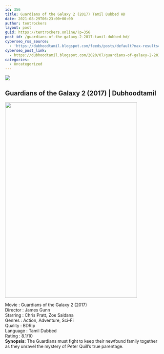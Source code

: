 ```yaml
---
id: 356
title: Guardians of the Galaxy 2 (2017) Tamil Dubbed HD
date: 2021-08-29T06:23:00+00:00
author: tentrockers
layout: post
guid: https://tentrockers.online/?p=356
post id: /guardians-of-the-galaxy-2-2017-tamil-dubbed-hd/
cyberseo_rss_source:
  - 'https://dubhoodtamil.blogspot.com/feeds/posts/default?max-results=150&start-index=151'
cyberseo_post_link:
  - https://dubhoodtamil.blogspot.com/2020/07/guardians-of-galaxy-2-2017-tamil.html
categories:
  - Uncategorized
---
```

<div class="media_block">
  <img src="https://1.bp.blogspot.com/-ZnpYdWlSAvQ/XwV4shM7P1I/AAAAAAAAA7M/T1IxhrosfsAaQUc1H9-oTZigpepPwKdQwCLcBGAsYHQ/s72-c/images%2B%25289%2529.jpeg" class="media_thumbnail" />
</div>

<div dir="ltr" trbidi="on" readability="12.1875">
  <h2>
    <span><span>Guardians of the Galaxy 2 (2017) | Dubhoodtamil</span></span>
  </h2>
  
  <div class="separator">
    <a href="https://1.bp.blogspot.com/-ZnpYdWlSAvQ/XwV4shM7P1I/AAAAAAAAA7M/T1IxhrosfsAaQUc1H9-oTZigpepPwKdQwCLcBGAsYHQ/s1600/images%2B%25289%2529.jpeg" imageanchor="1"><img loading="lazy" border="0" data-original-height="674" data-original-width="456" height="640" src="https://1.bp.blogspot.com/-ZnpYdWlSAvQ/XwV4shM7P1I/AAAAAAAAA7M/T1IxhrosfsAaQUc1H9-oTZigpepPwKdQwCLcBGAsYHQ/s640/images%2B%25289%2529.jpeg" width="432" /></a>
  </div>
  
  <p>
    Movie : Guardians of the Galaxy 2 (2017)<br />Director : James Gunn<br />Starring : Chris Pratt, Zoe Saldana<br />Genres : Action, Adventure, Sci-Fi<br />Quality : BDRip<br />Language : Tamil Dubbed<br />Rating : 8.1/10<br /><b>Synopsis:</b> The Guardians must fight to keep their newfound family together as they unravel the mystery of Peter Quill&#8217;s true parentage.
  </p>
</div>